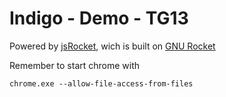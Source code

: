 Indigo - Demo - TG13
====================

Powered by <a href="https://github.com/mog/jsRocket">jsRocket</a>, wich is built on <a href="https://github.com/kusma/rocket">GNU Rocket</a>

Remember to start chrome with
```
chrome.exe --allow-file-access-from-files
```
